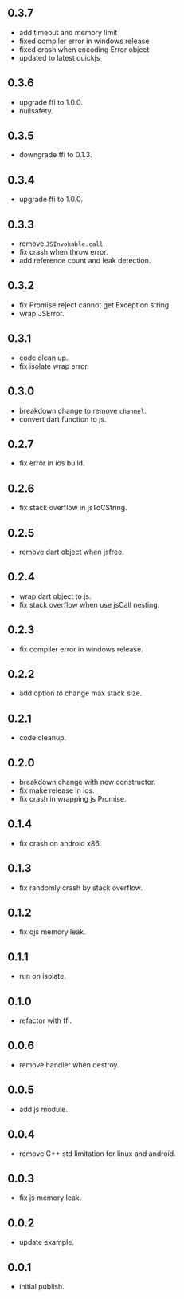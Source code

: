 <!--
 * @Description: 
 * @Author: ekibun
 * @Date: 2020-08-08 08:16:50
 * @LastEditors: ekibun
 * @LastEditTime: 2020-12-02 11:36:40
-->

## 0.3.7

* add timeout and memory limit
* fixed compiler error in windows release
* fixed crash when encoding Error object
* updated to latest quickjs

## 0.3.6

* upgrade ffi to 1.0.0.
* nullsafety.

## 0.3.5

* downgrade ffi to 0.1.3.

## 0.3.4

* upgrade ffi to 1.0.0.

## 0.3.3

* remove `JSInvokable.call`.
* fix crash when throw error.
* add reference count and leak detection.

## 0.3.2

* fix Promise reject cannot get Exception string.
* wrap JSError.

## 0.3.1

* code clean up.
* fix isolate wrap error.

## 0.3.0

* breakdown change to remove `channel`.
* convert dart function to js.

## 0.2.7

* fix error in ios build.

## 0.2.6

* fix stack overflow in jsToCString.

## 0.2.5

* remove dart object when jsfree.

## 0.2.4

* wrap dart object to js.
* fix stack overflow when use jsCall nesting.

## 0.2.3

* fix compiler error in windows release.

## 0.2.2

* add option to change max stack size.

## 0.2.1

* code cleanup.

## 0.2.0

* breakdown change with new constructor.
* fix make release in ios.
* fix crash in wrapping js Promise.

## 0.1.4

* fix crash on android x86.

## 0.1.3

* fix randomly crash by stack overflow.

## 0.1.2

* fix qjs memory leak.

## 0.1.1

* run on isolate.

## 0.1.0

* refactor with ffi.

## 0.0.6

* remove handler when destroy.

## 0.0.5

* add js module.

## 0.0.4

* remove C++ std limitation for linux and android.

## 0.0.3

* fix js memory leak.

## 0.0.2

* update example.

## 0.0.1

* initial publish.
